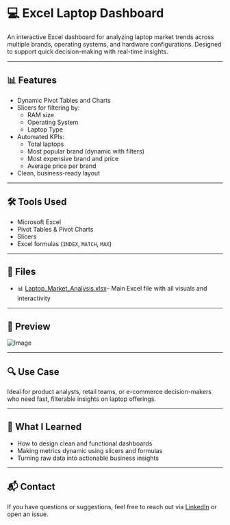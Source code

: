 # 💻 Excel Laptop Dashboard

An interactive Excel dashboard for analyzing laptop market trends across multiple brands, operating systems, and hardware configurations. Designed to support quick decision-making with real-time insights.

---

## 📊 Features

- Dynamic Pivot Tables and Charts
- Slicers for filtering by:
  - RAM size
  - Operating System
  - Laptop Type
- Automated KPIs:
  - Total laptops
  - Most popular brand (dynamic with filters)
  - Most expensive brand and price
  - Average price per brand
- Clean, business-ready layout

---

## 🛠️ Tools Used

- Microsoft Excel
- Pivot Tables & Pivot Charts
- Slicers
- Excel formulas (`INDEX`, `MATCH`, `MAX`)

---

## 📁 Files

- 📊 [Laptop_Market_Analysis.xlsx](https://github.com/user-attachments/files/20934742/Laptop_Market_Analysis.xlsx)– Main Excel file with all visuals and interactivity

---

## 📸 Preview
 
![Image](https://github.com/user-attachments/assets/b4391dd3-3a6a-4d4b-bc46-c606f59020bf)

---

## 🔍 Use Case

Ideal for product analysts, retail teams, or e-commerce decision-makers who need fast, filterable insights on laptop offerings.

---

## 🧠 What I Learned

- How to design clean and functional dashboards
- Making metrics dynamic using slicers and formulas
- Turning raw data into actionable business insights

---

## 📬 Contact

If you have questions or suggestions, feel free to reach out via [LinkedIn](https://www.linkedin.com/in/vincent-otoo/) or open an issue.
